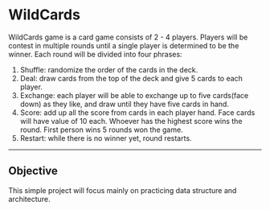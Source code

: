 # WildCards

WildCards game is a card game consists of 2 - 4 players. Players will be contest in multiple rounds until a single player is determined to be the winner. Each round will be divided into four phrases:
   1. Shuffle: randomize the order of the cards in the deck.
   2. Deal: draw cards from the top of the deck and give 5 cards to each player.
   3. Exchange: each player will be able to exchange up to five cards(face down) as they like, and draw until they have five cards in hand. 
   4. Score: add up all the score from cards in each player hand. Face cards will have value of 10 each. Whoever has the highest score wins the round. First person wins 5 rounds won the game. 
   5. Restart: while there is no winner yet, round restarts. 

___

## Objective

This simple project will focus mainly on practicing data structure and architecture. 
